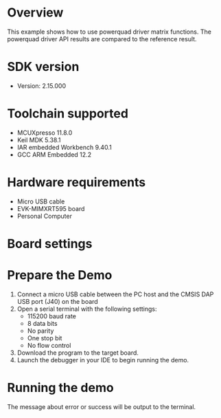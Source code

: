 Overview
========
This example shows how to use powerquad driver matrix functions.
The powerquad driver API results are compared to the reference result.

SDK version
===========
- Version: 2.15.000

Toolchain supported
===================
- MCUXpresso  11.8.0
- Keil MDK  5.38.1
- IAR embedded Workbench  9.40.1
- GCC ARM Embedded  12.2

Hardware requirements
=====================
- Micro USB cable
- EVK-MIMXRT595 board
- Personal Computer

Board settings
==============


Prepare the Demo
================
1.  Connect a micro USB cable between the PC host and the CMSIS DAP USB port (J40) on the board
2.  Open a serial terminal with the following settings:
    - 115200 baud rate
    - 8 data bits
    - No parity
    - One stop bit
    - No flow control
3.  Download the program to the target board.
4.  Launch the debugger in your IDE to begin running the demo.

Running the demo
================
The message about error or success will be output to the terminal.
